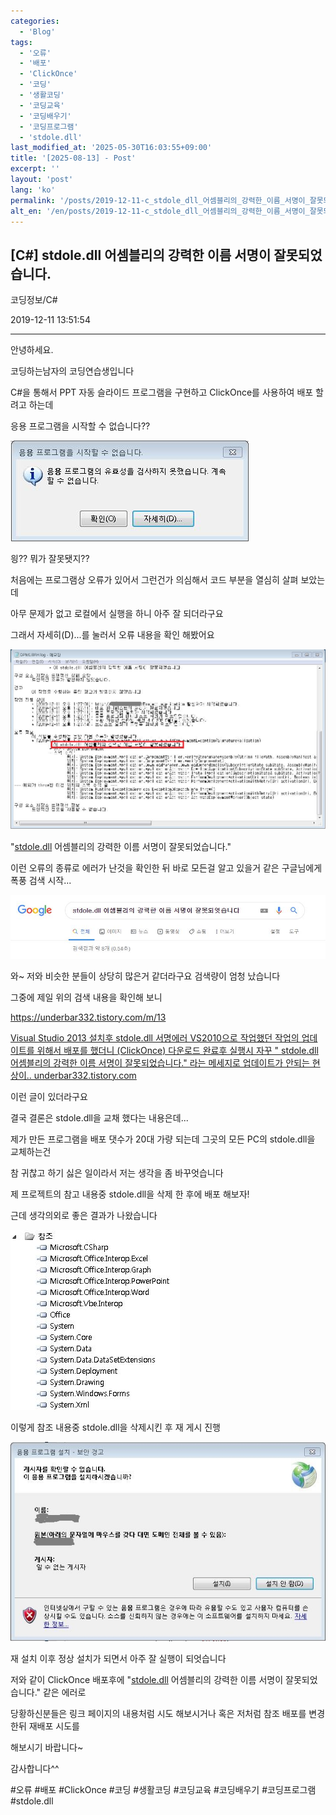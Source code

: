 ```yaml
---
categories:
  - 'Blog'
tags:
  - '오류'
  - '배포'
  - 'ClickOnce'
  - '코딩'
  - '생활코딩'
  - '코딩교육'
  - '코딩배우기'
  - '코딩프로그램'
  - 'stdole.dll'
last_modified_at: '2025-05-30T16:03:55+09:00'
title: '[2025-08-13] - Post'
excerpt: ''
layout: 'post'
lang: 'ko'
permalink: '/posts/2019-12-11-c_stdole_dll_어셈블리의_강력한_이름_서명이_잘못되었습니다/'
alt_en: '/en/posts/2019-12-11-c_stdole_dll_어셈블리의_강력한_이름_서명이_잘못되었습니다/'
---
```


## [C#] stdole.dll 어셈블리의 강력한 이름 서명이 잘못되었습니다.

코딩정보/C#

2019-12-11 13:51:54

* * *

안녕하세요.

코딩하는남자의 코딩연습생입니다

C#을 통해서 PPT 자동 슬라이드 프로그램을 구현하고 ClickOnce를 사용하여 배포 할려고 하는데

응용 프로그램을 시작할 수 없습니다??

![](/assets/images/c_stdole_dll_어셈블리의_강력한_이름_서명이_잘못되었습니다/img.jpg)

읭?? 뭐가 잘못됏지??

처음에는 프로그램상 오류가 있어서 그런건가 의심해서 코드 부분을 열심히 살펴 보았는데

아무 문제가 없고 로컬에서 실행을 하니 아주 잘 되더라구요

그래서 자세히(D)...를 눌러서 오류 내용을 확인 해봤어요

![](/assets/images/c_stdole_dll_어셈블리의_강력한_이름_서명이_잘못되었습니다/img_1.jpg)

"[stdole.dll](stdole.dll) 어셈블리의 강력한 이름 서명이 잘못되었습니다."

이런 오류의 종류로 에러가 난것을 확인한 뒤 바로 모든걸 알고 있을거 같은 구글님에게 폭풍 검색 시작...

![](/assets/images/c_stdole_dll_어셈블리의_강력한_이름_서명이_잘못되었습니다/img_2.jpg)

와~ 저와 비슷한 분들이 상당히 많은거 같더라구요 검색량이 엄청 났습니다

그중에 제일 위의 검색 내용을 확인해 보니

<https://underbar332.tistory.com/m/13>

[ Visual Studio 2013 설치후 stdole.dll 서명에러 VS2010으로 작업했던 작업의 업데이트를 위해서 배포를 했더니
(ClickOnce) 다운로드 완료후 실행시 자꾸 " stdole.dll 어셈블리의 강력한 이름 서명이 잘못되었습니다." 라는 메세지로
업데이트가 안되는 현상이.. underbar332.tistory.com ](https://underbar332.tistory.com/13)

이런 글이 있더라구요

결국 결론은 stdole.dll을 교채 했다는 내용은데...

제가 만든 프로그램을 배포 댓수가 20대 가량 되는데 그곳의 모든 PC의 stdole.dll을 교체하는건

참 귀찮고 하기 싫은 일이라서 저는 생각을 좀 바꾸엇습니다

제 프로젝트의 참고 내용중 stdole.dll을 삭제 한 후에 배포 해보자!

근데 생각의외로 좋은 결과가 나왔습니다

![](/assets/images/c_stdole_dll_어셈블리의_강력한_이름_서명이_잘못되었습니다/img_3.jpg)

이렇게 참조 내용중 stdole.dll을 삭제시킨 후 재 게시 진행

![](/assets/images/c_stdole_dll_어셈블리의_강력한_이름_서명이_잘못되었습니다/img_4.jpg)

재 설치 이후 정상 설치가 되면서 아주 잘 실행이 되엇습니다

저와 같이 ClickOnce 배포후에 "[stdole.dll](stdole.dll) 어셈블리의 강력한 이름 서명이 잘못되었습니다." 같은
에러로

당황하신분들은 링크 페이지의 내용처럼 시도 해보시거나 혹은 저처럼 참조 배포를 변경한뒤 재배포 시도를

해보시기 바랍니다~

감사합니다^^

  

#오류 #배포 #ClickOnce #코딩 #생활코딩 #코딩교육 #코딩배우기 #코딩프로그램 #stdole.dll

